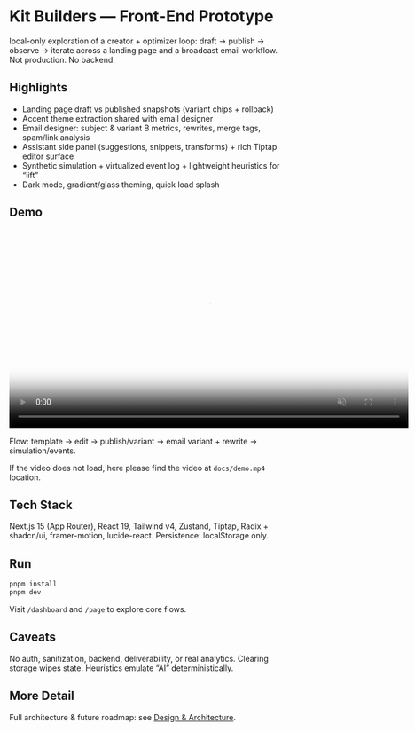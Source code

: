 # Kit Builders — Front-End Prototype

local-only exploration of a creator + optimizer loop: draft → publish → observe → iterate across a landing page and a broadcast email workflow. Not production. No backend.

## Highlights

- Landing page draft vs published snapshots (variant chips + rollback)
- Accent theme extraction shared with email designer
- Email designer: subject & variant B metrics, rewrites, merge tags, spam/link analysis
- Assistant side panel (suggestions, snippets, transforms) + rich Tiptap editor surface
- Synthetic simulation + virtualized event log + lightweight heuristics for “lift”
- Dark mode, gradient/glass theming, quick load splash

## Demo

<video src="./docs/demo.mp4" width="720" autoplay loop muted playsinline controls poster="./docs/demo-poster.png">
	<source src="./docs/demo.mp4" type="video/mp4" />
	Your browser does not support the video tag. <a href="./docs/demo.mp4">Download the demo video</a>.
</video>

Flow: template → edit → publish/variant → email variant + rewrite → simulation/events.

If the video does not load, here please find the video at `docs/demo.mp4` location.

## Tech Stack

Next.js 15 (App Router), React 19, Tailwind v4, Zustand, Tiptap, Radix + shadcn/ui, framer-motion, lucide-react. Persistence: localStorage only.

## Run

```bash
pnpm install
pnpm dev
```

Visit `/dashboard` and `/page` to explore core flows.

## Caveats

No auth, sanitization, backend, deliverability, or real analytics. Clearing storage wipes state. Heuristics emulate “AI” deterministically.

## More Detail

Full architecture & future roadmap: see [Design & Architecture](./design_doc.md).
